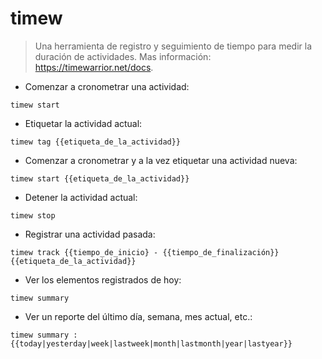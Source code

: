 # timew

> Una herramienta de registro y seguimiento de tiempo para medir la duración de actividades.
> Mas información: <https://timewarrior.net/docs>.

- Comenzar a cronometrar una actividad:

`timew start`

- Etiquetar la actividad actual:

`timew tag {{etiqueta_de_la_actividad}}`

- Comenzar a cronometrar y a la vez etiquetar una actividad nueva:

`timew start {{etiqueta_de_la_actividad}}`

- Detener la actividad actual:

`timew stop`

- Registrar una actividad pasada:

`timew track {{tiempo_de_inicio} - {{tiempo_de_finalización}} {{etiqueta_de_la_actividad}}`

- Ver los elementos registrados de hoy:

`timew summary`

- Ver un reporte del último día, semana, mes actual, etc.:

`timew summary :{{today|yesterday|week|lastweek|month|lastmonth|year|lastyear}}`
